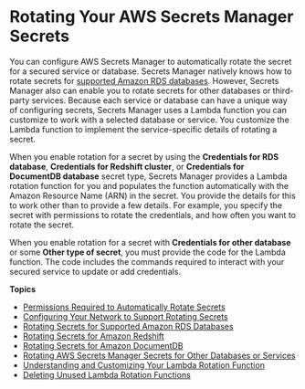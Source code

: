 # Rotating Your AWS Secrets Manager Secrets<a name="rotating-secrets"></a>

You can configure AWS Secrets Manager to automatically rotate the secret for a secured service or database\. Secrets Manager natively knows how to rotate secrets for [supported Amazon RDS databases](intro.md#rds-supported-database-list)\. However, Secrets Manager also can enable you to rotate secrets for other databases or third\-party services\. Because each service or database can have a unique way of configuring secrets, Secrets Manager uses a Lambda function you can customize to work with a selected database or service\. You customize the Lambda function to implement the service\-specific details of rotating a secret\.

When you enable rotation for a secret by using the **Credentials for RDS database**, **Credentials for Redshift cluster**, or **Credentials for DocumentDB database** secret type, Secrets Manager provides a Lambda rotation function for you and populates the function automatically with the Amazon Resource Name \(ARN\) in the secret\. You provide the details for this to work other than to provide a few details\. For example, you specify the secret with permissions to rotate the credentials, and how often you want to rotate the secret\.

When you enable rotation for a secret with **Credentials for other database** or some **Other type of secret**, you must provide the code for the Lambda function\. The code includes the commands required to interact with your secured service to update or add credentials\.

**Topics**
+ [Permissions Required to Automatically Rotate Secrets](rotating-secrets-required-permissions.md)
+ [Configuring Your Network to Support Rotating Secrets](rotation-network-rqmts.md)
+ [Rotating Secrets for Supported Amazon RDS Databases](rotating-secrets-rds.md)
+ [Rotating Secrets for Amazon Redshift](rotating-secrets-redshift.md)
+ [Rotating Secrets for Amazon DocumentDB](rotating-secrets-documentdb.md)
+ [Rotating AWS Secrets Manager Secrets for Other Databases or Services](rotating-secrets-other.md)
+ [Understanding and Customizing Your Lambda Rotation Function](rotating-secrets-lambda-function-customizing.md)
+ [Deleting Unused Lambda Rotation Functions](rotating-secrets-managing-functions.md)
